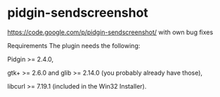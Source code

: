 pidgin-sendscreenshot
=====================

https://code.google.com/p/pidgin-sendscreenshot/ with own bug fixes

Requirements
The plugin needs the following:

Pidgin >= 2.4.0,

gtk+ >= 2.6.0 and glib >= 2.14.0 (you probably already have those),

libcurl >= 7.19.1 (included in the Win32 Installer).

